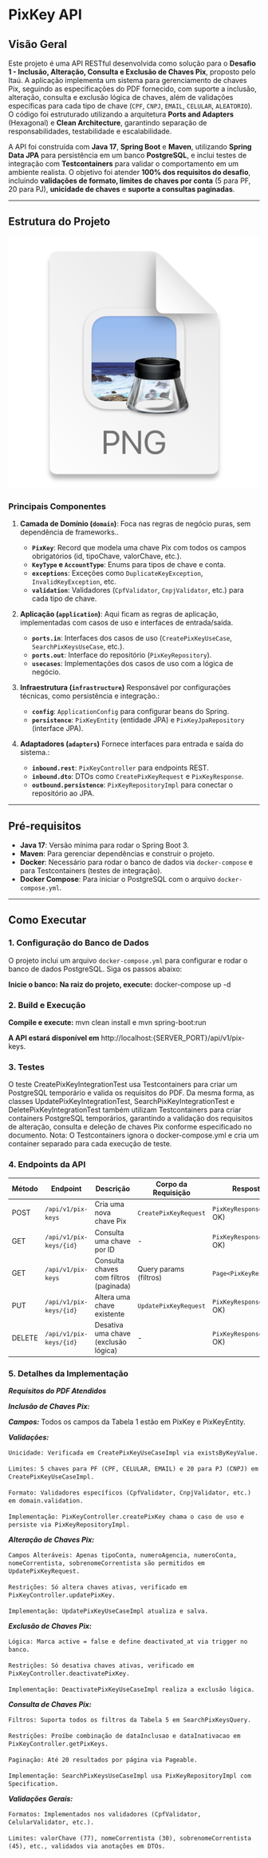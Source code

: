 # PixKey API

## Visão Geral

Este projeto é uma API RESTful desenvolvida como solução para o **Desafio 1 - Inclusão, Alteração, Consulta e Exclusão de Chaves Pix**, proposto pelo Itaú. A aplicação implementa um sistema para gerenciamento de chaves Pix, seguindo as especificações do PDF fornecido, com suporte a inclusão, alteração, consulta e exclusão lógica de chaves, além de validações específicas para cada tipo de chave (`CPF`, `CNPJ`, `EMAIL`, `CELULAR`, `ALEATORIO`). O código foi estruturado utilizando a arquitetura **Ports and Adapters** (Hexagonal) e **Clean Architecture**, garantindo separação de responsabilidades, testabilidade e escalabilidade.

A API foi construída com **Java 17**, **Spring Boot** e **Maven**, utilizando **Spring Data JPA** para persistência em um banco **PostgreSQL**, e inclui testes de integração com **Testcontainers** para validar o comportamento em um ambiente realista. O objetivo foi atender **100% dos requisitos do desafio**, incluindo **validações de formato, limites de chaves por conta** (5 para PF, 20 para PJ), **unicidade de chaves** e **suporte a consultas paginadas**.

---

## Estrutura do Projeto

![img_1.png](img_1.png)


### Principais Componentes

1. **Camada de Domínio (`domain`)**: Foca nas regras de negócio puras, sem dependência de frameworks..
    - **`PixKey`**: Record que modela uma chave Pix com todos os campos obrigatórios (id, tipoChave, valorChave, etc.).
    - **`KeyType` e `AccountType`**: Enums para tipos de chave e conta.
    - **`exceptions`**: Exceções como `DuplicateKeyException`, `InvalidKeyException`, etc.
    - **`validation`**: Validadores (`CpfValidator`, `CnpjValidator`, etc.) para cada tipo de chave.

2. **Aplicação (`application`)**: Aqui ficam as regras de aplicação, implementadas com casos de uso e interfaces de entrada/saída.
    - **`ports.in`**: Interfaces dos casos de uso (`CreatePixKeyUseCase`, `SearchPixKeysUseCase`, etc.).
    - **`ports.out`**: Interface do repositório (`PixKeyRepository`).
    - **`usecases`**: Implementações dos casos de uso com a lógica de negócio.

3. **Infraestrutura (`infrastructure`)** Responsável por configurações técnicas, como persistência e integração.:
    - **`config`**: `ApplicationConfig` para configurar beans do Spring.
    - **`persistence`**: `PixKeyEntity` (entidade JPA) e `PixKeyJpaRepository` (interface JPA).

4. **Adaptadores (`adapters`)** Fornece interfaces para entrada e saída do sistema.:
    - **`inbound.rest`**: `PixKeyController` para endpoints REST.
    - **`inbound.dto`**: DTOs como `CreatePixKeyRequest` e `PixKeyResponse`.
    - **`outbound.persistence`**: `PixKeyRepositoryImpl` para conectar o repositório ao JPA.

---

## Pré-requisitos

- **Java 17**: Versão mínima para rodar o Spring Boot 3.
- **Maven**: Para gerenciar dependências e construir o projeto.
- **Docker**: Necessário para rodar o banco de dados via `docker-compose` e para Testcontainers (testes de integração).
- **Docker Compose**: Para iniciar o PostgreSQL com o arquivo `docker-compose.yml`.

---

## Como Executar

### 1. Configuração do Banco de Dados
O projeto inclui um arquivo `docker-compose.yml` para configurar e rodar o banco de dados PostgreSQL. Siga os passos abaixo:

**Inicie o banco: Na raiz do projeto, execute:** docker-compose up -d

### 2. Build e Execução
**Compile e execute:** mvn clean install  e mvn spring-boot:run

**A API estará disponível em** http://localhost:{SERVER_PORT}/api/v1/pix-keys.

### 3. Testes

O teste CreatePixKeyIntegrationTest usa Testcontainers para criar um PostgreSQL temporário e valida os requisitos do PDF. Da mesma forma, as classes UpdatePixKeyIntegrationTest, SearchPixKeyIntegrationTest e DeletePixKeyIntegrationTest também utilizam Testcontainers para criar containers PostgreSQL temporários, garantindo a validação dos requisitos de alteração, consulta e deleção de chaves Pix conforme especificado no documento. Nota: O Testcontainers ignora o docker-compose.yml e cria um container separado para cada execução de teste.

### 4. Endpoints da API
| Método | Endpoint               | Descrição                                      | Corpo da Requisição       | Resposta                     |
|--------|------------------------|-----------------------------------------------|---------------------------|------------------------------|
| POST   | `/api/v1/pix-keys`     | Cria uma nova chave Pix                       | `CreatePixKeyRequest`     | `PixKeyResponse` (200 OK)    |
| GET    | `/api/v1/pix-keys/{id}`| Consulta uma chave por ID                     | -                         | `PixKeyResponse` (200 OK)    |
| GET    | `/api/v1/pix-keys`     | Consulta chaves com filtros (paginada)        | Query params (filtros)    | `Page<PixKeyResponse>`       |
| PUT    | `/api/v1/pix-keys/{id}`| Altera uma chave existente                    | `UpdatePixKeyRequest`     | `PixKeyResponse` (200 OK)    |
| DELETE | `/api/v1/pix-keys/{id}`| Desativa uma chave (exclusão lógica)          | -                         | `PixKeyResponse` (200 OK)    |

### 5. Detalhes da Implementação
***Requisitos do PDF Atendidos***

***Inclusão de Chaves Pix:***

***Campos:*** Todos os campos da Tabela 1 estão em PixKey e PixKeyEntity.

***Validações:***

    Unicidade: Verificada em CreatePixKeyUseCaseImpl via existsByKeyValue.
    
    Limites: 5 chaves para PF (CPF, CELULAR, EMAIL) e 20 para PJ (CNPJ) em CreatePixKeyUseCaseImpl.
    
    Formato: Validadores específicos (CpfValidator, CnpjValidator, etc.) em domain.validation.
    
    Implementação: PixKeyController.createPixKey chama o caso de uso e persiste via PixKeyRepositoryImpl.
    
***Alteração de Chaves Pix:***

    Campos Alteráveis: Apenas tipoConta, numeroAgencia, numeroConta, nomeCorrentista, sobrenomeCorrentista são permitidos em UpdatePixKeyRequest.

    Restrições: Só altera chaves ativas, verificado em PixKeyController.updatePixKey.

    Implementação: UpdatePixKeyUseCaseImpl atualiza e salva.

***Exclusão de Chaves Pix:***
    
    Lógica: Marca active = false e define deactivated_at via trigger no banco.

    Restrições: Só desativa chaves ativas, verificado em PixKeyController.deactivatePixKey.

    Implementação: DeactivatePixKeyUseCaseImpl realiza a exclusão lógica.

***Consulta de Chaves Pix:***

    Filtros: Suporta todos os filtros da Tabela 5 em SearchPixKeysQuery.
    
    Restrições: Proíbe combinação de dataInclusao e dataInativacao em PixKeyController.getPixKeys.
    
    Paginação: Até 20 resultados por página via Pageable.
    
    Implementação: SearchPixKeysUseCaseImpl usa PixKeyRepositoryImpl com Specification.

***Validações Gerais:***

    Formatos: Implementados nos validadores (CpfValidator, CelularValidator, etc.).

    Limites: valorChave (77), nomeCorrentista (30), sobrenomeCorrentista (45), etc., validados via anotações em DTOs.